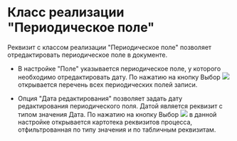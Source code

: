 ﻿# Класс реализации "Периодическое поле"

Реквизит с классом реализации "Периодическое поле" позволяет отредактировать периодическое поле в документе. 

* В настройке "Поле" указывается периодическое поле, у которого необходимо отредактировать дату. По нажатию на кнопку Выбор ![](topic:Com.AddFiles.Btn_select.png) открывается перечень всех периодических полей записи. 


* Опция "Дата редактирования" позволяет задать дату редактирования периодического поля. Датой является реквизит с  типом значения Дата. По нажатию на кнопку Выбор ![](topic:Com.AddFiles.Btn_select.png) в данной настройке открывается картотека реквизитов процесса, отфильтрованная по типу значения и по табличным реквизитам. 

